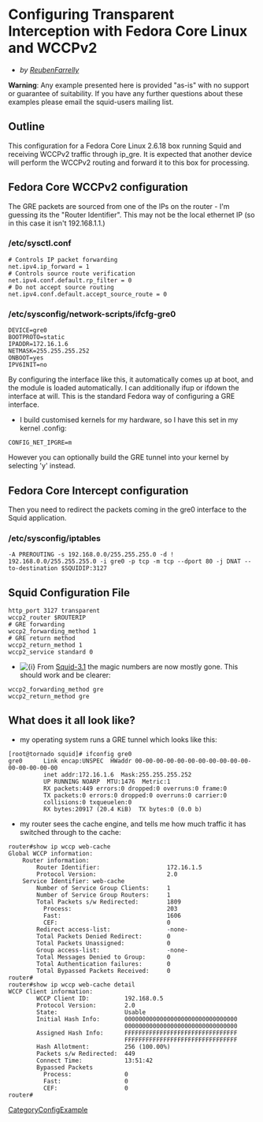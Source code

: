 # Configuring Transparent Interception with Fedora Core Linux and WCCPv2

  - *by
    [ReubenFarrelly](https://wiki.squid-cache.org/action/show/ConfigExamples/Intercept/FedoraCoreWccp2Receiver/ReubenFarrelly#)*

**Warning**: Any example presented here is provided "as-is" with no
support or guarantee of suitability. If you have any further questions
about these examples please email the squid-users mailing list.

## Outline

This configuration for a Fedora Core Linux 2.6.18 box running Squid and
receiving WCCPv2 traffic through ip\_gre. It is expected that another
device will perform the WCCPv2 routing and forward it to this box for
processing.

## Fedora Core WCCPv2 configuration

The GRE packets are sourced from one of the IPs on the router - I'm
guessing its the "Router Identifier". This may not be the local ethernet
IP (so in this case it isn't 192.168.1.1.)

### /etc/sysctl.conf

    # Controls IP packet forwarding
    net.ipv4.ip_forward = 1
    # Controls source route verification
    net.ipv4.conf.default.rp_filter = 0
    # Do not accept source routing
    net.ipv4.conf.default.accept_source_route = 0

### /etc/sysconfig/network-scripts/ifcfg-gre0

    DEVICE=gre0
    BOOTPROTO=static
    IPADDR=172.16.1.6
    NETMASK=255.255.255.252
    ONBOOT=yes
    IPV6INIT=no

By configuring the interface like this, it automatically comes up at
boot, and the module is loaded automatically. I can additionally ifup or
ifdown the interface at will. This is the standard Fedora way of
configuring a GRE interface.

  - I build customised kernels for my hardware, so I have this set in my
    kernel .config:

<!-- end list -->

    CONFIG_NET_IPGRE=m

However you can optionally build the GRE tunnel into your kernel by
selecting 'y' instead.

## Fedora Core Intercept configuration

Then you need to redirect the packets coming in the gre0 interface to
the Squid application.

### /etc/sysconfig/iptables

    -A PREROUTING -s 192.168.0.0/255.255.255.0 -d ! 192.168.0.0/255.255.255.0 -i gre0 -p tcp -m tcp --dport 80 -j DNAT --to-destination $SQUIDIP:3127

## Squid Configuration File

    http_port 3127 transparent
    wccp2_router $ROUTERIP
    # GRE forwarding
    wccp2_forwarding_method 1
    # GRE return method
    wccp2_return_method 1
    wccp2_service standard 0

  - ![{i}](https://wiki.squid-cache.org/wiki/squidtheme/img/icon-info.png)
    From
    [Squid-3.1](https://wiki.squid-cache.org/action/show/ConfigExamples/Intercept/FedoraCoreWccp2Receiver/Squid-3.1#)
    the magic numbers are now mostly gone. This should work and be
    clearer:

<!-- end list -->

    wccp2_forwarding_method gre
    wccp2_return_method gre

## What does it all look like?

  - my operating system runs a GRE tunnel which looks like this:

<!-- end list -->

    [root@tornado squid]# ifconfig gre0
    gre0      Link encap:UNSPEC  HWaddr 00-00-00-00-00-00-00-00-00-00-00-00-00-00-00-00
              inet addr:172.16.1.6  Mask:255.255.255.252
              UP RUNNING NOARP  MTU:1476  Metric:1
              RX packets:449 errors:0 dropped:0 overruns:0 frame:0
              TX packets:0 errors:0 dropped:0 overruns:0 carrier:0
              collisions:0 txqueuelen:0
              RX bytes:20917 (20.4 KiB)  TX bytes:0 (0.0 b)

  - my router sees the cache engine, and tells me how much traffic it
    has switched through to the cache:

<!-- end list -->

    router#show ip wccp web-cache
    Global WCCP information:
        Router information:
            Router Identifier:                   172.16.1.5
            Protocol Version:                    2.0
        Service Identifier: web-cache
            Number of Service Group Clients:     1
            Number of Service Group Routers:     1
            Total Packets s/w Redirected:        1809
              Process:                           203
              Fast:                              1606
              CEF:                               0
            Redirect access-list:                -none-
            Total Packets Denied Redirect:       0
            Total Packets Unassigned:            0
            Group access-list:                   -none-
            Total Messages Denied to Group:      0
            Total Authentication failures:       0
            Total Bypassed Packets Received:     0
    router#
    router#show ip wccp web-cache detail
    WCCP Client information:
            WCCP Client ID:          192.168.0.5
            Protocol Version:        2.0
            State:                   Usable
            Initial Hash Info:       00000000000000000000000000000000
                                     00000000000000000000000000000000
            Assigned Hash Info:      FFFFFFFFFFFFFFFFFFFFFFFFFFFFFFFF
                                     FFFFFFFFFFFFFFFFFFFFFFFFFFFFFFFF
            Hash Allotment:          256 (100.00%)
            Packets s/w Redirected:  449
            Connect Time:            13:51:42
            Bypassed Packets
              Process:               0
              Fast:                  0
              CEF:                   0
    router#

[CategoryConfigExample](https://wiki.squid-cache.org/action/show/ConfigExamples/Intercept/FedoraCoreWccp2Receiver/CategoryConfigExample#)
